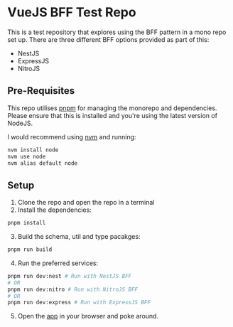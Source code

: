 # VueJS BFF Test Repo

This is a test repository that explores using the BFF pattern in a mono repo set up.
There are three different BFF options provided as part of this:

- NestJS
- ExpressJS
- NitroJS

## Pre-Requisites

This repo utilises [pnpm](https://pnpm.io/) for managing the monorepo and dependencies. Please ensure that this is installed and you're using the latest version of NodeJS.

I would recommend using [nvm](https://github.com/nvm-sh/nvm) and running:

```sh
nvm install node
nvm use node
nvm alias default node
```

## Setup

1. Clone the repo and open the repo in a terminal
2. Install the dependencies:
  ```sh
  pnpm install
  ```
3. Build the schema, util and type pacakges:
  ```sh
  pnpm run build
  ```
4. Run the preferred services:
  ```sh
  pnpm run dev:nest # Run with NestJS BFF
  # OR
  pnpm run dev:nitro # Run with NitroJS BFF
  # OR
  pnpm run dev:express # Run with ExpressJS BFF
  ```
5. Open the [app](http://localhost:5173) in your browser and poke around.
